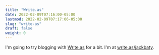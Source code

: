 ```yaml
---
title: "Write.as"
date: 2022-02-09T07:16:00-05:00
lastmod: 2022-02-09T07:17:06-05:00
slug: "write-as"
draft: false
weight: 0
---
```


I'm going to try blogging with [Write.as](https://write.as) for a bit. I'm at [write.as/jackbaty](https://write.as/jackbaty).

[//]: # "Exported with love from a post written in Org mode"
[//]: # "- https://github.com/kaushalmodi/ox-hugo"
